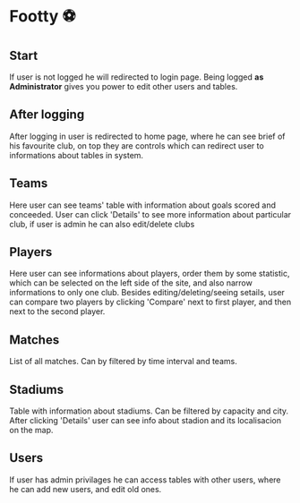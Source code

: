 # Footty ⚽
## Start
If user is not logged he will redirected to login page. Being logged **as Administrator** gives you power to edit other users and tables.

## After logging
After logging in user is redirected to home page, where he can see brief of his favourite club, on top they are controls which can redirect user to informations about tables in system.

## Teams
Here user can see teams' table with information about goals scored and conceeded. User can click 'Details' to see more information about particular club, if user is admin he can also edit/delete clubs

## Players
Here user can see informations about players, order them by some statistic, which can be selected on the left side of the site, and also narrow informations to only one club. Besides editing/deleting/seeing setails, user can compare two players by clicking 'Compare' next to first player, and then next to the second player.

## Matches
List of all matches. Can by filtered by time interval and teams.

## Stadiums
Table with information about stadiums. Can be filtered by capacity and city. After clicking 'Details' user can see info about stadion and its localisacion on the map.

## Users
If user has admin privilages he can access tables with other users, where he can add new users, and edit old ones.
